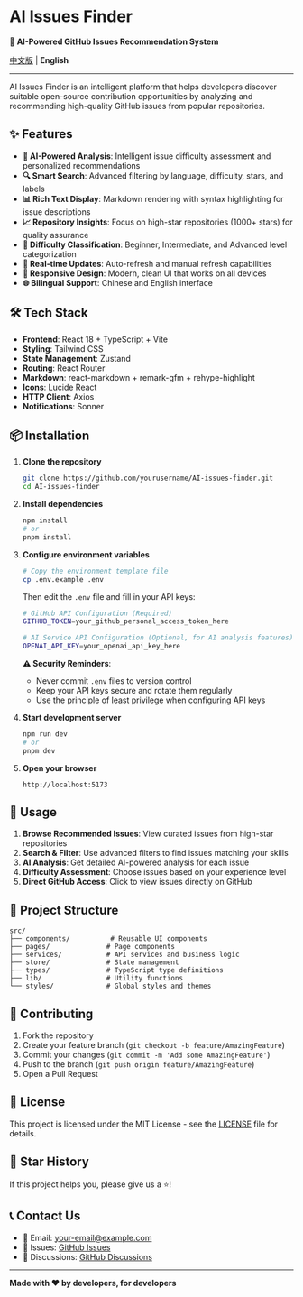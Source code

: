 # AI Issues Finder

🚀 **AI-Powered GitHub Issues Recommendation System**

[中文版](README.md) | **English**

---

AI Issues Finder is an intelligent platform that helps developers discover suitable open-source contribution opportunities by analyzing and recommending high-quality GitHub issues from popular repositories.

## ✨ Features

- **🤖 AI-Powered Analysis**: Intelligent issue difficulty assessment and personalized recommendations
- **🔍 Smart Search**: Advanced filtering by language, difficulty, stars, and labels
- **📊 Rich Text Display**: Markdown rendering with syntax highlighting for issue descriptions
- **📈 Repository Insights**: Focus on high-star repositories (1000+ stars) for quality assurance
- **🎯 Difficulty Classification**: Beginner, Intermediate, and Advanced level categorization
- **🔄 Real-time Updates**: Auto-refresh and manual refresh capabilities
- **📱 Responsive Design**: Modern, clean UI that works on all devices
- **🌐 Bilingual Support**: Chinese and English interface

## 🛠️ Tech Stack

- **Frontend**: React 18 + TypeScript + Vite
- **Styling**: Tailwind CSS
- **State Management**: Zustand
- **Routing**: React Router
- **Markdown**: react-markdown + remark-gfm + rehype-highlight
- **Icons**: Lucide React
- **HTTP Client**: Axios
- **Notifications**: Sonner

## 📦 Installation

1. **Clone the repository**
   ```bash
   git clone https://github.com/yourusername/AI-issues-finder.git
   cd AI-issues-finder
   ```

2. **Install dependencies**
   ```bash
   npm install
   # or
   pnpm install
   ```

3. **Configure environment variables**
   ```bash
   # Copy the environment template file
   cp .env.example .env
   ```
   
   Then edit the `.env` file and fill in your API keys:
   ```bash
   # GitHub API Configuration (Required)
   GITHUB_TOKEN=your_github_personal_access_token_here
   
   # AI Service API Configuration (Optional, for AI analysis features)
   OPENAI_API_KEY=your_openai_api_key_here
   ```
   
   **⚠️ Security Reminders**:
   - Never commit `.env` files to version control
   - Keep your API keys secure and rotate them regularly
   - Use the principle of least privilege when configuring API keys

4. **Start development server**
   ```bash
   npm run dev
   # or
   pnpm dev
   ```

5. **Open your browser**
   ```
   http://localhost:5173
   ```

## 🎯 Usage

1. **Browse Recommended Issues**: View curated issues from high-star repositories
2. **Search & Filter**: Use advanced filters to find issues matching your skills
3. **AI Analysis**: Get detailed AI-powered analysis for each issue
4. **Difficulty Assessment**: Choose issues based on your experience level
5. **Direct GitHub Access**: Click to view issues directly on GitHub

## 📁 Project Structure

```
src/
├── components/          # Reusable UI components
├── pages/              # Page components
├── services/           # API services and business logic
├── store/              # State management
├── types/              # TypeScript type definitions
├── lib/                # Utility functions
└── styles/             # Global styles and themes
```

## 🤝 Contributing

1. Fork the repository
2. Create your feature branch (`git checkout -b feature/AmazingFeature`)
3. Commit your changes (`git commit -m 'Add some AmazingFeature'`)
4. Push to the branch (`git push origin feature/AmazingFeature`)
5. Open a Pull Request

## 📄 License

This project is licensed under the MIT License - see the [LICENSE](LICENSE) file for details.

## 🌟 Star History

If this project helps you, please give us a ⭐️!

## 📞 Contact Us

- 📧 Email: your-email@example.com
- 🐛 Issues: [GitHub Issues](https://github.com/yourusername/AI-issues-finder/issues)
- 💬 Discussions: [GitHub Discussions](https://github.com/yourusername/AI-issues-finder/discussions)

---

**Made with ❤️ by developers, for developers**